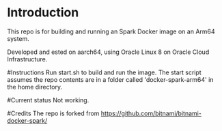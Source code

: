 # Introduction
This repo is for building and running an Spark Docker image on an Arm64 system. 

Developed and ested on aarch64, using Oracle Linux 8 on Oracle Cloud Infrastructure.

#Instructions
Run start.sh to build and run the image. The start script assumes the repo contents are in a folder called 'docker-spark-arm64' in the home directory.

#Current status
Not working.

#Credits
The repo is forked from https://github.com/bitnami/bitnami-docker-spark/